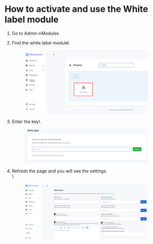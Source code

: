 # How to activate and use the White label module



1. Go to Admin->Modules
2.  Find the white label module\


    <figure><img src=".gitbook/assets/image (1) (1) (1) (1) (1) (1) (1) (1) (1) (1) (1) (1) (1) (1).png" alt=""><figcaption></figcaption></figure>
3.  Enter the key\


    <figure><img src=".gitbook/assets/image (2) (1) (1) (1) (1) (1) (1) (1) (1) (1) (1) (1).png" alt=""><figcaption></figcaption></figure>
4.  Refresh the page and you will see the settings\
    \


    <figure><img src=".gitbook/assets/image (21).png" alt=""><figcaption></figcaption></figure>
